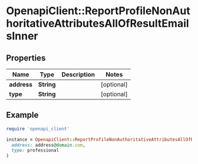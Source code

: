 # OpenapiClient::ReportProfileNonAuthoritativeAttributesAllOfResultEmailsInner

## Properties

| Name | Type | Description | Notes |
| ---- | ---- | ----------- | ----- |
| **address** | **String** |  | [optional] |
| **type** | **String** |  | [optional] |

## Example

```ruby
require 'openapi_client'

instance = OpenapiClient::ReportProfileNonAuthoritativeAttributesAllOfResultEmailsInner.new(
  address: address@domain.com,
  type: professional
)
```

